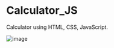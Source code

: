 # Calculator_JS
Calculator  using  HTML,  CSS,  JavaScript.


![image](https://github.com/AshwiniBagade31/Calculator_JS/assets/138771268/0c006878-6b5a-4e34-8dd9-99f30fae9911)




